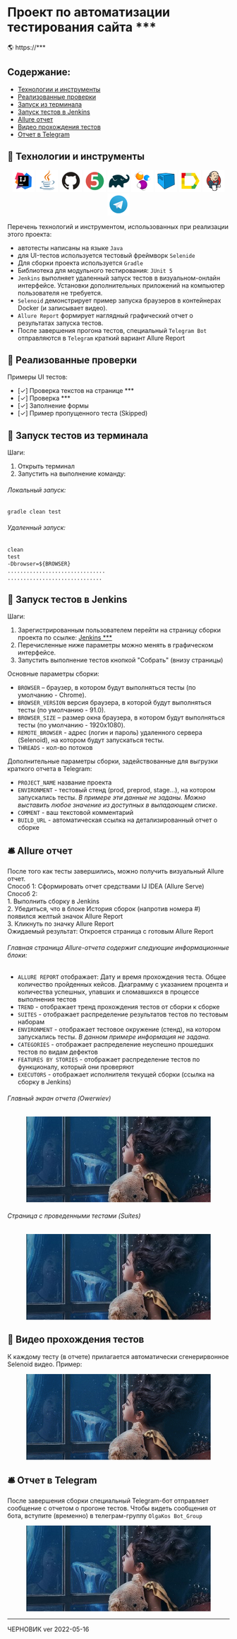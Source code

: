 # Проект по автоматизации тестирования сайта ***
:earth_americas: https://***

## Содержание:
- [Технологии и инструменты](#watermelon-технологии-и-инструменты)
- [Реализованные проверки](#watermelon-Реализованные-проверки)
- [Запуск из терминала](#watermelon-Запуск-тестов-из-терминала)
- [Запуск тестов в Jenkins](#watermelon-Запуск-тестов-в-Jenkins)
- [Allure отчет](#bellhop_bell-Allure-отчет)
- [Видео прохождения тестов](#watermelon-Видео-прохождения-тестов)
- [Отчет в Telegram](#bellhop_bell-Отчет-в-Telegram)


## :watermelon: Технологии и инструменты

<p align="center">
<a href="https://www.jetbrains.com/idea/"><img src="images/logo/Idea.svg" width="50" height="50"  alt="IDEA"/></a>
<a href="https://www.java.com/"><img src="images/logo/Java.svg" width="50" height="50"  alt="Java"/></a>
<a href="https://github.com/"><img src="images/logo/GitHub.svg" width="50" height="50"  alt="Github"/></a>
<a href="https://junit.org/junit5/"><img src="images/logo/Junit5.svg" width="50" height="50"  alt="JUnit 5"/></a>
<a href="https://gradle.org/"><img src="images/logo/Gradle.svg" width="50" height="50"  alt="Gradle"/></a>
<a href="https://selenide.org/"><img src="images/logo/Selenide.svg" width="50" height="50"  alt="Selenide"/></a>
<a href="https://aerokube.com/selenoid/"><img src="images/logo/Selenoid.svg" width="50" height="50"  alt="Selenoid"/></a>
<a href="https://github.com/allure-framework/allure2"><img src="images/logo/Allure.svg" width="50" height="50"  alt="Allure"/></a>
<a href="https://www.jenkins.io/"><img src="images/logo/Jenkins.svg" width="50" height="50"  alt="Jenkins"/></a>
<a href="https://www.хххх/"><img width="50" height="50"  alt="Telegram" src="images/logo/Telegram.svg"></a>
</p>

Перечень технологий и инструментом, использованных при реализации этого проекта:
- автотесты написаны на языке `Java`
- для UI-тестов используется тестовый фреймворк `Selenide`
- Для сборки проекта используется `Gradle`
- Библиотека для модульного тестирования: `JUnit 5`
- `Jenkins` выполняет удаленный запуск тестов в визуальном-онлайн интерфейсе. Установки дополнительных приложений на компьютер пользователя не требуется.
- `Selenoid` демонстрирует пример запуска браузеров в контейнерах Docker (и записывает видео).
- `Allure Report` формирует наглядный графический отчет о результатах  запуска тестов.
- После завершения прогона тестов, специальный `Telegram Bot` отправляются в `Telegram` краткий вариант Allure Report

## :watermelon: Реализованные проверки
Примеры UI тестов:
- [✓] Проверка текстов на странице ***
- [✓] Проверка ***
- [✓] Заполнение формы
- [✓] Пример пропущенного теста (Skipped)

## :watermelon: Запуск тестов из терминала
Шаги:
1. Открыть терминал
2. Запустить на выполнение команду:
###### Локальный запуск:
```
gradle clean test
```
###### Удаленный запуск:
```
clean
test
-Dbrowser=${BROWSER}
...............................
..............................
```

## :watermelon: Запуск тестов в Jenkins
Шаги:
1. Зарегистрированным пользователем перейти на страницу сборки проекта по ссылке: <a target="_blank" href="https://jenkins.autotests.cloud/job/qa_guru_11****/">Jenkins ***</a>
2. Перечисленные ниже параметры можно менять в графическом интерфейсе.
3. Запустить выполнение тестов кнопкой "Собрать" (внизу страницы)

Основные параметры сборки:
- `BROWSER` – браузер, в котором будут выполняться тесты (по умолчанию - Chrome).
- `BROWSER_VERSION` версия браузера, в которой будут выполняться тесты (по умолчанию - 91.0).
- `BROWSER_SIZE` – размер окна браузера, в котором будут выполняться тесты (по умолчанию - 1920x1080).
- `REMOTE_BROWSER` - адрес (логин и пароль) удаленного сервера (Selenoid), на котором будут запускаться тесты.
- `THREADS` - кол-во потоков

Дополнительные параметры сборки, задействованные для выгрузки краткого отчета в Telegram:
- `PROJECT_NAME`  название проекта
- `ENVIRONMENT` - тестовый стенд (prod, preprod, stage...), на котором запускались тесты. <i>В примере эти данные не заданы. Можно выставить любое значение из доступных в выпадающем списке</i>.
- `COMMENT` - ваш текстовой комментарий
- `BUILD_URL` - автоматическая ссылка на детализированный отчет о сборке

## :bellhop_bell: Allure отчет
После того как тесты завершились, можно получить визуальный Allure отчет.
<br>Способ 1: Сформировать отчет средствами IJ IDEA (Allure Serve)
<br>Способ 2:
<br>1. Выполнить сборку в Jenkins
<br>2. Убедиться, что в блоке История сборок (напротив номера #) появился желтый значок Allure Report
<br>3. Кликнуть по значку Allure Report
<br>Ожидаемый результат: Откроется страница с готовым Allure Report

###### Главная страница Allure-отчета содержит следующие информационные блоки:
- `ALLURE REPORT` отображает: Дату и время прохождения теста. Общее количество пройденных кейсов. Диаграмму с указанием процента и количества успешных, упавших и сломавшихся в процессе выполнения тестов
- `TREND` - отображает тренд прохождения тестов от сборки к сборке
- `SUITES` - отображает распределение результатов тестов по тестовым наборам
- `ENVIRONMENT` - отображает тестовое окружение (стенд), на котором запускались тесты. <i>В данном примере информация не задана.</i>
- `CATEGORIES` - отображает распределение неуспешно прошедших тестов по видам дефектов
- `FEATURES BY STORIES` - отображает распределение тестов по функционалу, который они проверяют
- `EXECUTORS` - отображает исполнителя текущей сборки (ссылка на сборку в Jenkins)

###### Главный экран отчета (Owerwiev)
<p align="center">
<img title="Allure Graphics" src="images/screens/ScreenshotAllure1.jpg">
</p>

###### Страница с проведенными тестами (Suites)
<p align="center">
<img title="Allure Graphics" src="images/screens/ScreenshotAllure2.jpg">
</p>

## :watermelon: Видео прохождения тестов
К каждому тесту (в отчете) прилагается автоматически сгенерирвонное Selenoid видео. Пример:
<p align="center">
  <img title="Selenoid Video" src="images/screens/VideoExample.gif" alt="video">
</p>

## :bellhop_bell: Отчет в Telegram
После завершения сборки специальный Telegram-бот отправляет сообщение с отчетом о прогоне тестов.
Чтобы видеть сообщения от бота, вступите (временно) в телеграм-группу `OlgaKos Bot_Group`

<p align="center">
<img title="Telegram Bot" src="images/screens/ScreenshotTelegram.jpg">
</p>

----------
ЧЕРНОВИК
ver 2022-05-16

